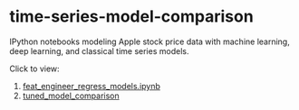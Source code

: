 # time-series-model-comparison
IPython notebooks modeling Apple stock price data with machine learning, deep learning, and classical time series models.

Click to view:
1. [feat_engineer_regress_models.ipynb](https://nbviewer.jupyter.org/github/denisond/time-series-model-comparison/blob/master/feat_engineer_regress_models.ipynb)
2. [tuned_model_comparison](https://nbviewer.jupyter.org/github/denisond/time-series-model-comparison/blob/master/tuned_model_comparison.ipynb)
